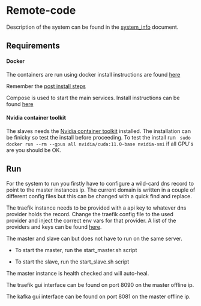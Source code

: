 # Remote-code

Description of the system can be found in the [system_info](doc/system_info.md) document.

## Requirements

#### Docker

The containers are run using docker install instructions are found [here](https://docs.docker.com/get-docker/)

Remember the [post install steps](https://docs.docker.com/engine/install/linux-postinstall/)

Compose is used to start the main services. Install instructions can be
found [here](https://docs.docker.com/compose/install/)

#### Nvidia container toolkit

The slaves needs
the [Nvidia container toolkit](https://github.com/NVIDIA/nvidia-dockerhttps://developer.nvidia.com/cuda-downloads)
installed. The installation can be finicky so test the install before proceeding. To test the install
run ``` sudo docker run --rm --gpus all nvidia/cuda:11.0-base nvidia-smi``` if all GPU's are you should be OK.

## Run

For the system to run you firstly have to configure a wild-card dns record to point to the master instances ip. The
current domain is written in a couple of different config files but this can be changed with a quick find and replace.

The traefik instance needs to be provided with a api key to whatever dns provider holds the record. Change the traefik
config file to the used provider and inject the correct env vars for that provider. A list of the providers and keys can
be found [here](https://doc.traefik.io/traefik/https/acme/#providers).

The master and slave can but does not have to run on the same server. 

- To start the master, run the start_master.sh script

- To start the slave, run the start_slave.sh script

The master instance is health checked and will auto-heal. 

The traefik gui interface can be found on port 8090 on the master offline ip.

The kafka gui interface can be found on port 8081 on the master offline ip.



